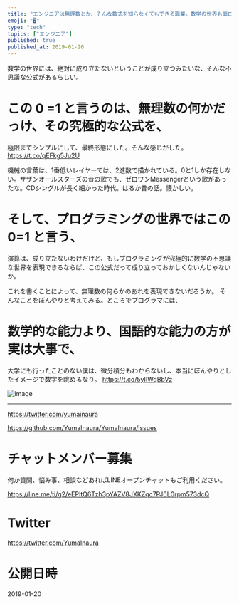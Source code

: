 ```yaml
---
title: "エンジニアは無理数とか、そんな数式を知らなくてもできる職業。数学の世界も面白そうだけどね。"
emoji: "🖥"
type: "tech"
topics: ["エンジニア"]
published: true
published_at: 2019-01-20
---
```


数学の世界には、絶対に成り立たないということが成り立つみたいな、そんな不思議な公式があるらしい。

# この 0 =1 と言うのは、無理数の何かだっけ、その究極的な公式を、

極限までシンプルにして、最終形態にした。そんな感じがした。 https://t.co/qEFkg5Ju2U


機械の言葉は、1番低いレイヤーでは、2進数で描かれている。0と1しか存在しない。サザンオールスターズの昔の歌でも、ゼロワンMessengerという歌があったな。CDシングルが長く細かった時代。はるか昔の話。懐かしい。

#  そして、プログラミングの世界ではこの 0=1 と言う、

演算は、成り立たないわけだけど、もしプログラミングが究極的に数学の不思議な世界を表現できるならば、この公式だって成り立っておかしくないんじゃないか。

これを書くことによって、無理数の何らかのあれを表現できないだろうか。
そんなことをぼんやりと考えてみる。ところでプログラマには、

# 数学的な能力より、国語的な能力の方が実は大事で、

大学にも行ったことのない僕は、微分積分もわからないし、本当にぼんやりとしたイメージで数字を眺めるなり。 https://t.co/5yIIWqBbVz


![image](https://user-images.githubusercontent.com/13635059/51434876-27417800-1cae-11e9-9b0a-a7c49ec5ac56.png)

---

https://twitter.com/yumainaura

https://github.com/YumaInaura/YumaInaura/issues









<!-- Update From Qiita API -->

# チャットメンバー募集


何か質問、悩み事、相談などあればLINEオープンチャットもご利用ください。

https://line.me/ti/g2/eEPltQ6Tzh3pYAZV8JXKZqc7PJ6L0rpm573dcQ





# Twitter


https://twitter.com/YumaInaura


<!-- Update From Qiita API -->



# 公開日時

2019-01-20

